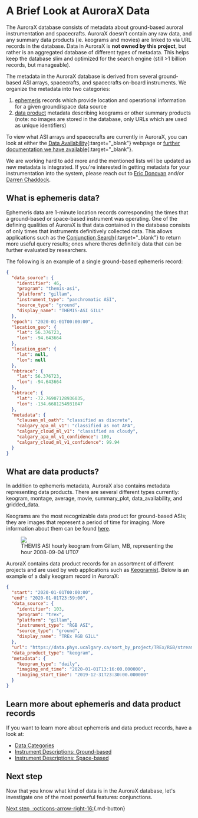 # A Brief Look at AuroraX Data

The AuroraX database consists of metadata about ground-based auroral instrumentation and spacecrafts. AuroraX doesn't contain any raw data, and any summary data products (ie. keograms and movies) are linked to via URL records in the database. Data in AuroraX is **not owned by this project**, but rather is an aggregated database of different types of metadata. This helps keep the database slim and optimized for the search engine (still >1 billion records, but manageable).

The metadata in the AuroraX database is derived from several ground-based ASI arrays, spacecrafts, and spacecrafts on-board instruments. We organize the metadata into two categories:

1. [ephemeris](/about_the_data/categories#ephemeris) records which provide location and operational information for a given ground/space data source
2. [data product](/about_the_data/categories#data-products) metadata describing keograms or other summary products (note: no images are stored in the database, only URLs which are used as unique identifiers)

To view what ASI arrays and spacecrafts are currently in AuroraX, you can look at either the [Data Availability](https://aurorax.space/data/availability){:target="_blank"} webpage or [further documentation we have available](https://docs.aurorax.space/about_the_data/metadata_in_aurorax){:target="_blank"}. 

We are working hard to add more and the mentioned lists will be updated as new metadata is integrated. If you're interested in getting metadata for your instrumentation into the system, please reach out to <a href='&#109;ailt&#111;&#58;edono%76&#97;&#37;6E&#64;uc%&#54;1lg%6&#49;%7&#50;y&#46;&#99;a'>Eric Donovan</a> and/or <a href='mail&#116;o&#58;%6&#52;%63ha%&#54;4%&#54;4o&#99;&#64;u&#99;%61lg&#97;ry&#46;%&#54;3a'>Darren Chaddock</a>.

## What is ephemeris data?

Ephemeris data are 1-minute location records corresponding the times that a ground-based or space-based instrument was operating. One of the defining qualities of AuroraX is that data contained in the database consists of only times that instruments definitively collected data. This allows applications such as the [Conjunction Search](https://aurorax.space/conjunctionSearch/dropdowns){:target="_blank"} to return more useful query results; ones where theres definitely data that can be further evaluated by researchers.

The following is an example of a single ground-based ephemeris record:

```json
{
  "data_source": {
    "identifier": 46,
    "program": "themis-asi",
    "platform": "gillam",
    "instrument_type": "panchromatic ASI",
    "source_type": "ground",
    "display_name": "THEMIS-ASI GILL"
  },
  "epoch": "2020-01-01T00:00:00",
  "location_geo": {
    "lat": 56.376723,
    "lon": -94.643664
  },
  "location_gsm": {
    "lat": null,
    "lon": null
  },
  "nbtrace": {
    "lat": 56.376723,
    "lon": -94.643664
  },
  "sbtrace": {
    "lat": -72.76907128936035,
    "lon": -134.6681254931047
  },
  "metadata": {
    "clausen_ml_oath": "classified as discrete",
    "calgary_apa_ml_v1": "classified as not APA",
    "calgary_cloud_ml_v1": "classified as cloudy",
    "calgary_apa_ml_v1_confidence": 100,
    "calgary_cloud_ml_v1_confidence": 99.94
  }
}
```

## What are data products?

In addition to ephemeris metadata, AuroraX also contains metadata representing data products. There are several different types currently: keogram, montage, average, movie, summary_plot, data_availability, and gridded_data.

Keograms are the most recognizable data product for ground-based ASIs; they are images that represent a period of time for imaging. More information about them can be found [here](/about_the_data/instruments/ground/asis/#keograms).

<figure>
  <img src="https://data.swarm-aurora.com/data/summary_data/2008/20080904/themis-asi/20080904_07_gill_themis19_full-keogram.pgm.jpg" />
  <figcaption>THEMIS ASI hourly keogram from Gillam, MB, representing the hour 2008-09-04 UT07</figcaption>
</figure>

AuroraX contains data product records for an assortment of different projects and are used by web applications such as [Keogramist](https://aurorax.space/keogramist). Below is an example of a daily keogram record in AuroraX:

```json
{
  "start": "2020-01-01T00:00:00",
  "end": "2020-01-01T23:59:00",
  "data_source": {
    "identifier": 103,
    "program": "trex",
    "platform": "gillam",
    "instrument_type": "RGB ASI",
    "source_type": "ground",
    "display_name": "TREx RGB GILL"
  },
  "url": "https://data.phys.ucalgary.ca/sort_by_project/TREx/RGB/stream2/2020/01/01/gill_rgb-04/20200101__gill_rgb-04_full-keogram.jpg",
  "data_product_type": "keogram",
  "metadata": {
    "keogram_type": "daily",
    "imaging_end_time": "2020-01-01T13:16:00.000000",
    "imaging_start_time": "2019-12-31T23:30:00.000000"
  }
}
```

## Learn more about ephemeris and data product records

If you want to learn more about ephemeris and data product records, have a look at:

- [Data Categories](/about_the_data/data_categories)
- [Instrument Descriptions: Ground-based](/about_the_data/instruments/ground)
- [Instrument Descriptions: Space-based](/about_the_data/instruments/space)

## Next step

Now that you know what kind of data is in the AuroraX database, let's investigate one of the most powerful features: conjunctions.

[Next step&nbsp;&nbsp;:octicons-arrow-right-16:](/getting_started/3_what_are_conjunctions/){.md-button}
